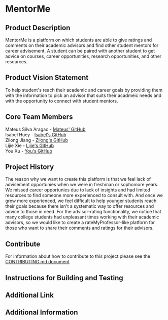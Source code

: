 # MentorMe

## Product Description
MentorMe is a platform on which students are able to give ratings and comments on their academic advisors and find other student mentors for career advisement. A student can be paired with another student to get advice on courses, career opportunities, research opportunities, and other resources.

## Product Vision Statement 
To help student's reach their academic and career goals by providing them with the information to pick an advisor that suits their acadmeic needs and with the opportunity to connect with student mentors.
    
## Core Team Members
Mateus Silva Aragao - [Mateus' GitHub](https://github.com/aragaomateus)  
Isabel Huey - [Isabel's GitHub](https://github.com/zlonj)  
Zilong Jiang - [Zilong's GitHub](https://github.com/zlonj)  
Lijie Xie - [Lijie's GitHub](https://github.com/lijiemark)  
You Xu - [You's GitHub](https://github.com/xuyou1999)  

## Project History
The reason why we want to create this platform is that we feel lack of advisement opportunies when we were in freshman or sophomore years. We missed career opportunies due to lack of insights and had limited resources to find someone more experienced to consult with. And once we grew more experienced, we feel difficult to help younger students reach their goals because there isn't a systematic way to offer resources and advice to those in need. For the advisor-rating functionality, we notice that many college students had unpleasant times working with their academic advisors, so we would like to create a rateMyProfessor-like platform for those who want to share their comments and ratings for their advisors.

## Contribute
For information about how to contribute to this project please see the [CONTRIBUTING.md document](./CONTRIBUTING.md)

## Instructions for Building and Testing

## Additional Link

## Additional Information